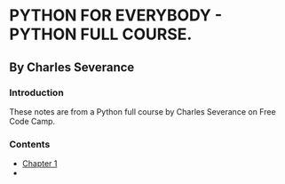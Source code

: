 # PYTHON FOR EVERYBODY - PYTHON FULL COURSE.
## By Charles Severance 

### Introduction
These notes are from a Python full course by Charles Severance on Free Code Camp.

### Contents
* [Chapter 1](Charles-Severance/Chapter-1/)
* 
